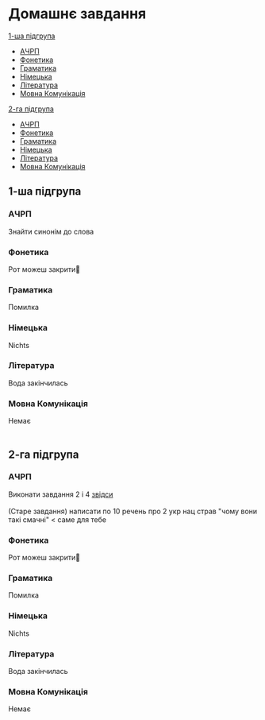 # Домашнє завдання

[1-ша підгрупа](#1-ша-підгрупа)
* [АЧРП](#ачрп)
* [Фонетика](#фонетика)
* [Граматика](#граматика)
* [Німецька](#німецька)
* [Література](#література)
* [Мовна Комунікація](#мовна-комунікація) <br>

[2-га підгрупа](#2-га-підгрупа)
* [АЧРП](#ачpп)
* [Фонетика](#фонетикa)
* [Граматика](#граматикa)
* [Німецька](#німецькa)
* [Література](#літературa)
* [Мовна Комунікація](#мовна-комунікaція)

## 1-ша підгрупа
### АЧРП
Знайти синонім до слова
### Фонетика
Рот можеш закрити🥰
### Граматика
Помилка
### Німецька
Nichts
### Література
Вода закінчилась
### Мовна Комунікація
Немає <br> <br>
## 2-га підгрупа
### АЧPП
Виконати завдання 2 і 4 [звідси](https://cdn.discordapp.com/attachments/1278376988490596466/1343529149087617094/IMG_20250224_114419.jpg?ex=67bd9a86&is=67bc4906&hm=d0a2fec7e2d4eabe85424026970410790ceed38e8845a6e5828dcaf72d9f7c49&) <br> <br>
(Старе завдання) написати по 10 речень про 2 укр нац страв "чому вони такі смачні" < саме для тебе
### Фонетикa
Рот можеш закрити🥰
### Граматикa
Помилка
### Німецькa
Nichts
### Літературa
Вода закінчилась
### Мовна Комунікaція
Немає
